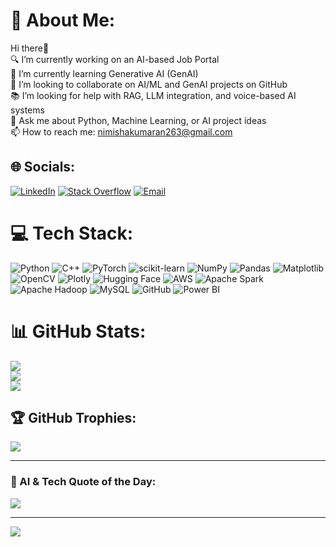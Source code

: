 # 💫 About Me:
Hi there👋<br>
🔍 I’m currently working on an AI-based Job Portal<br>
🧠 I’m currently learning Generative AI (GenAI)<br>
🤝 I’m looking to collaborate on AI/ML and GenAI projects on GitHub<br>
📚 I’m looking for help with RAG, LLM integration, and voice-based AI systems<br>
💬 Ask me about Python, Machine Learning, or AI project ideas<br>
📫 How to reach me: nimishakumaran263@gmail.com

## 🌐 Socials:
[![LinkedIn](https://img.shields.io/badge/LinkedIn-%230077B5.svg?logo=linkedin&logoColor=white)](https://linkedin.com/in/nimisha-k-kumaran) 
[![Stack Overflow](https://img.shields.io/badge/-Stackoverflow-FE7A16?logo=stack-overflow&logoColor=white)](https://stackoverflow.com/users/31009982/nimisha-k-kumaran) 
[![Email](https://img.shields.io/badge/Email-D14836?logo=gmail&logoColor=white)](mailto:nimishakumaran263@gmail.com)

# 💻 Tech Stack:
![Python](https://img.shields.io/badge/python-3670A0?style=for-the-badge&logo=python&logoColor=ffdd54) 
![C++](https://img.shields.io/badge/c++-%2300599C.svg?style=for-the-badge&logo=c%2B%2B&logoColor=white) 
![PyTorch](https://img.shields.io/badge/PyTorch-%23EE4C2C.svg?style=for-the-badge&logo=PyTorch&logoColor=white)
![scikit-learn](https://img.shields.io/badge/scikit--learn-%23F7931E.svg?style=for-the-badge&logo=scikit-learn&logoColor=white) 
![NumPy](https://img.shields.io/badge/numpy-%23013243.svg?style=for-the-badge&logo=numpy&logoColor=white) 
![Pandas](https://img.shields.io/badge/pandas-%23150458.svg?style=for-the-badge&logo=pandas&logoColor=white) 
![Matplotlib](https://img.shields.io/badge/Matplotlib-%23ffffff.svg?style=for-the-badge&logo=Matplotlib&logoColor=black)
![OpenCV](https://img.shields.io/badge/opencv-%23white.svg?style=for-the-badge&logo=opencv&logoColor=white) 
![Plotly](https://img.shields.io/badge/Plotly-%233F4F75.svg?style=for-the-badge&logo=plotly&logoColor=white)
![Hugging Face](https://img.shields.io/badge/HuggingFace-%23FFDD54.svg?style=for-the-badge&logo=huggingface&logoColor=black)
![AWS](https://img.shields.io/badge/AWS-%23FF9900.svg?style=for-the-badge&logo=amazon-aws&logoColor=white) 
![Apache Spark](https://img.shields.io/badge/Apache%20Spark-FDEE21?style=for-the-badge&logo=apachespark&logoColor=black) 
![Apache Hadoop](https://img.shields.io/badge/Apache%20Hadoop-66CCFF?style=for-the-badge&logo=apachehadoop&logoColor=black) 
![MySQL](https://img.shields.io/badge/mysql-4479A1.svg?style=for-the-badge&logo=mysql&logoColor=white)
![GitHub](https://img.shields.io/badge/github-%23121011.svg?style=for-the-badge&logo=github&logoColor=white)
![Power BI](https://img.shields.io/badge/power_bi-F2C811?style=for-the-badge&logo=powerbi&logoColor=black)

# 📊 GitHub Stats:
![](https://github-readme-stats.vercel.app/api?username=nimisha442&theme=dark&hide_border=false&include_all_commits=true&count_private=true)<br/>
![](https://streak-stats.demolab.com?user=nimisha442&theme=dark&hide_border=false)<br/>
![](https://github-readme-stats.vercel.app/api/top-langs/?username=nimisha442&theme=dark&hide_border=false&layout=compact)

## 🏆 GitHub Trophies:
![](https://github-profile-trophy.vercel.app/?username=nimisha442&theme=radical&no-frame=false&no-bg=true&margin-w=4)

---

### 🤖 AI & Tech Quote of the Day:
![](https://quotes-github-readme.vercel.app/api?type=horizontal&theme=radical)

---

[![](https://visitcount.itsvg.in/api?id=nimisha442&icon=0&color=0)](https://visitcount.itsvg.in)
